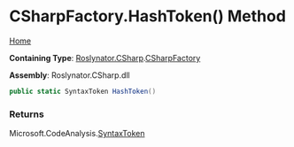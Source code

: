 <a name="_top"></a>

# CSharpFactory\.HashToken\(\) Method

[Home](../../../../README.md#_top)

**Containing Type**: [Roslynator.CSharp](../../README.md#_top)\.[CSharpFactory](../README.md#_top)

**Assembly**: Roslynator\.CSharp\.dll

```csharp
public static SyntaxToken HashToken()
```

### Returns

Microsoft\.CodeAnalysis\.[SyntaxToken](https://docs.microsoft.com/en-us/dotnet/api/microsoft.codeanalysis.syntaxtoken)


